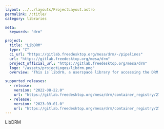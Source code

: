 ```yaml
---
layout: ../../layouts/ProjectLayout.astro
permalink: /:title/
category: libraries

meta:
  keywords: "drm"

project:
  title: "LibDRM"
  type: "C"
  ci_url: "https://gitlab.freedesktop.org/mesa/drm/-/pipelines"
  url: "https://gitlab.freedesktop.org/mesa/drm"
  project_official_url: "https://gitlab.freedesktop.org/mesa/drm"
  logo: "/assets/projectLogos/libdrm.png"
  overview: "This is libdrm, a userspace library for accessing the DRM, direct rendering manager, on Linux, BSD and other operating systems that support the ioctl interface. The library provides wrapper functions for the ioctls to avoid exposing the kernel interface directly, and for chipsets with drm memory manager, support for tracking relocations and buffers. New functionality in the kernel DRM drivers typically requires a new libdrm, but a new libdrm will always work with an older kernel. libdrm is a low-level library, typically used by graphics drivers such as the Mesa drivers, the X drivers, libva and similar projects."

supported_releases:
  - release:
    version: "2022-08-22.0"
    url: "https://gitlab.freedesktop.org/mesa/drm/container_registry/27367"
  - release:
    version: "2023-09-01.0"
    url: "https://gitlab.freedesktop.org/mesa/drm/container_registry/27367"
---
```


<p>LibDRM</p>
